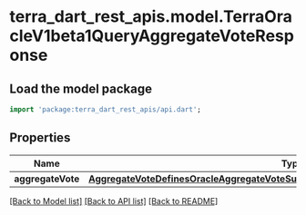 # terra_dart_rest_apis.model.TerraOracleV1beta1QueryAggregateVoteResponse

## Load the model package
```dart
import 'package:terra_dart_rest_apis/api.dart';
```

## Properties
Name | Type | Description | Notes
------------ | ------------- | ------------- | -------------
**aggregateVote** | [**AggregateVoteDefinesOracleAggregateVoteSubmittedByAValidatorInTheCurrentVotePeriod**](AggregateVoteDefinesOracleAggregateVoteSubmittedByAValidatorInTheCurrentVotePeriod.md) |  | [optional] 

[[Back to Model list]](../README.md#documentation-for-models) [[Back to API list]](../README.md#documentation-for-api-endpoints) [[Back to README]](../README.md)


